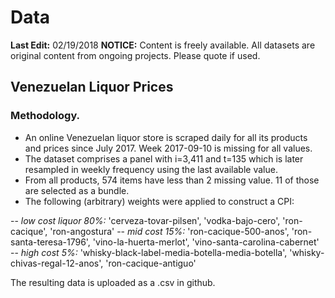 # Data

**Last Edit:** 02/19/2018
**NOTICE:** Content is freely available. All datasets are original content from ongoing projects. Please quote if used.


## Venezuelan Liquor Prices
### Methodology.
- An online Venezuelan liquor store is scraped daily for all its products and prices since July 2017. Week 2017-09-10 is missing for all values.
- The dataset comprises a panel with i=3,411 and t=135 which is later resampled in weekly frequency using the last available value.
- From all products, 574 items have less than 2 missing value. 11 of those are selected as a bundle.
- The following (arbitrary) weights were applied to construct a CPI:

-- *low cost liquor 80%:* 'cerveza-tovar-pilsen', 'vodka-bajo-cero', 'ron-cacique', 'ron-angostura'
-- *mid cost 15%:* 'ron-cacique-500-anos', 'ron-santa-teresa-1796', 'vino-la-huerta-merlot', 'vino-santa-carolina-cabernet'
-- *high cost 5%:* 'whisky-black-label-media-botella-media-botella', 'whisky-chivas-regal-12-anos', 'ron-cacique-antiguo'

The resulting data is uploaded as a .csv in github.
